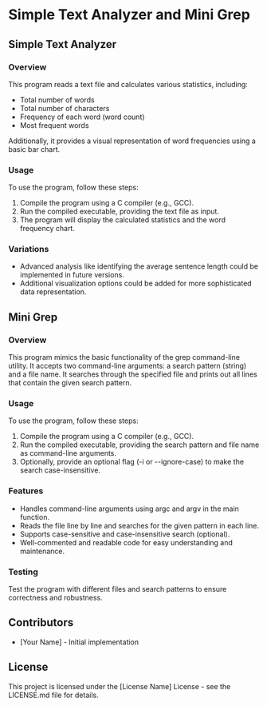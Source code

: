 # Simple Text Analyzer and Mini Grep

## Simple Text Analyzer

### Overview
This program reads a text file and calculates various statistics, including:
- Total number of words
- Total number of characters
- Frequency of each word (word count)
- Most frequent words

Additionally, it provides a visual representation of word frequencies using a basic bar chart.

### Usage
To use the program, follow these steps:
1. Compile the program using a C compiler (e.g., GCC).
2. Run the compiled executable, providing the text file as input.
3. The program will display the calculated statistics and the word frequency chart.

### Variations
- Advanced analysis like identifying the average sentence length could be implemented in future versions.
- Additional visualization options could be added for more sophisticated data representation.

## Mini Grep

### Overview
This program mimics the basic functionality of the grep command-line utility. It accepts two command-line arguments: a search pattern (string) and a file name. It searches through the specified file and prints out all lines that contain the given search pattern.

### Usage
To use the program, follow these steps:
1. Compile the program using a C compiler (e.g., GCC).
2. Run the compiled executable, providing the search pattern and file name as command-line arguments.
3. Optionally, provide an optional flag (-i or --ignore-case) to make the search case-insensitive.

### Features
- Handles command-line arguments using argc and argv in the main function.
- Reads the file line by line and searches for the given pattern in each line.
- Supports case-sensitive and case-insensitive search (optional).
- Well-commented and readable code for easy understanding and maintenance.

### Testing
Test the program with different files and search patterns to ensure correctness and robustness.

## Contributors
- [Your Name] - Initial implementation

## License
This project is licensed under the [License Name] License - see the LICENSE.md file for details.
